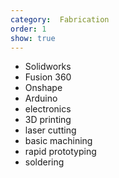 ```yaml
---
category:  Fabrication
order: 1
show: true
---
```


- Solidworks
- Fusion 360
- Onshape
- Arduino
- electronics
- 3D printing
- laser cutting
- basic machining
- rapid prototyping
- soldering